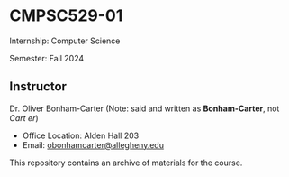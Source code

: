# CMPSC529-01

Internship: Computer Science

Semester: Fall 2024

## Instructor

Dr. Oliver Bonham-Carter (Note: said and written as __Bonham-Carter__, not _Cart
er_)

- Office Location: Alden Hall 203
- Email: <obonhamcarter@allegheny.edu>

This repository contains an archive of materials for the course.

